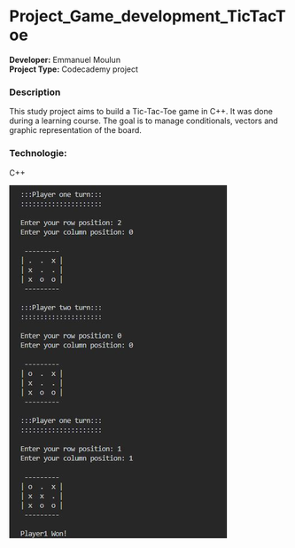 # Project_Game_development_TicTacToe

**Developer:** Emmanuel Moulun <br>
**Project Type:** Codecademy project

### Description
This study project aims to build a Tic-Tac-Toe game in C++. It was done during a learning course.
The goal is to manage conditionals, vectors and graphic representation of the board.

### Technologie:
C++

![Image](https://github.com/lostbyt/Project_Game_development_TicTacToe/blob/main/CaptureGame.JPG)

